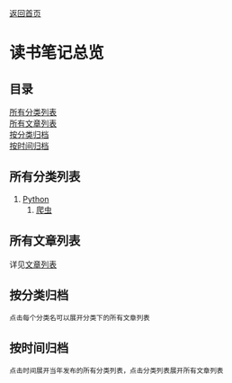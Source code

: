 [返回首页](../README.md)

# 读书笔记总览

## 目录

[所有分类列表](#所有分类列表)  
[所有文章列表](#所有文章列表)  
[按分类归档](#按分类归档)  
[按时间归档](#按时间归档)  

## 所有分类列表

1. [Python](python/ch0.md)
    1. [爬虫](python/crawler/ch0.md)

## 所有文章列表

详见[文章列表](articlelist.md)

## 按分类归档

    点击每个分类名可以展开分类下的所有文章列表
 
<!--  
<details>
<p><summary style="user-select: none">Python</summary></p>
<p style="user-select: none"><a href="CAT2/ch1">MongoDB安装配置（ZIP版）</a></p>
</details>
 -->

## 按时间归档

    点击时间展开当年发布的所有分类列表，点击分类列表展开所有文章列表

<!-- 
<details>
<p><summary style="user-select: none">2022</summary></p>
<details style="margin-left: 5%">
<p><summary style="user-select: none">Python</summary></p>
<p style="user-select: none"><a href="CAT1/ch1">Linux中Git学习笔记（一）</a></p>
</details>
</details>
 -->
